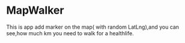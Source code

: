 # MapWalker
This is app add marker on the map( with random LatLng),and you can see,how much km you need to walk for a healthlife.
